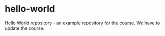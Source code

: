 # hello-world
Hello World repository - an example repository for the course. We have to update the course.
